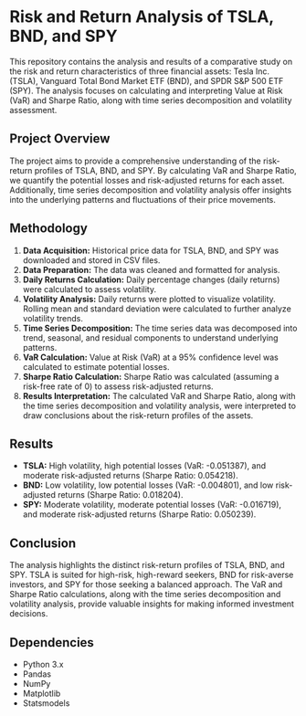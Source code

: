 # Risk and Return Analysis of TSLA, BND, and SPY

This repository contains the analysis and results of a comparative study on the risk and return characteristics of three financial assets: Tesla Inc. (TSLA), Vanguard Total Bond Market ETF (BND), and SPDR S&P 500 ETF (SPY). The analysis focuses on calculating and interpreting Value at Risk (VaR) and Sharpe Ratio, along with time series decomposition and volatility assessment.

## Project Overview

The project aims to provide a comprehensive understanding of the risk-return profiles of TSLA, BND, and SPY. By calculating VaR and Sharpe Ratio, we quantify the potential losses and risk-adjusted returns for each asset. Additionally, time series decomposition and volatility analysis offer insights into the underlying patterns and fluctuations of their price movements.

## Methodology

1.  **Data Acquisition:** Historical price data for TSLA, BND, and SPY was downloaded and stored in CSV files.
2.  **Data Preparation:** The data was cleaned and formatted for analysis.
3.  **Daily Returns Calculation:** Daily percentage changes (daily returns) were calculated to assess volatility.
4.  **Volatility Analysis:** Daily returns were plotted to visualize volatility. Rolling mean and standard deviation were calculated to further analyze volatility trends.
5.  **Time Series Decomposition:** The time series data was decomposed into trend, seasonal, and residual components to understand underlying patterns.
6.  **VaR Calculation:** Value at Risk (VaR) at a 95% confidence level was calculated to estimate potential losses.
7.  **Sharpe Ratio Calculation:** Sharpe Ratio was calculated (assuming a risk-free rate of 0) to assess risk-adjusted returns.
8.  **Results Interpretation:** The calculated VaR and Sharpe Ratio, along with the time series decomposition and volatility analysis, were interpreted to draw conclusions about the risk-return profiles of the assets.

## Results

* **TSLA:** High volatility, high potential losses (VaR: -0.051387), and moderate risk-adjusted returns (Sharpe Ratio: 0.054218).
* **BND:** Low volatility, low potential losses (VaR: -0.004801), and low risk-adjusted returns (Sharpe Ratio: 0.018204).
* **SPY:** Moderate volatility, moderate potential losses (VaR: -0.016719), and moderate risk-adjusted returns (Sharpe Ratio: 0.050239).

## Conclusion

The analysis highlights the distinct risk-return profiles of TSLA, BND, and SPY. TSLA is suited for high-risk, high-reward seekers, BND for risk-averse investors, and SPY for those seeking a balanced approach. The VaR and Sharpe Ratio calculations, along with the time series decomposition and volatility analysis, provide valuable insights for making informed investment decisions.

## Dependencies

* Python 3.x
* Pandas
* NumPy
* Matplotlib
* Statsmodels
